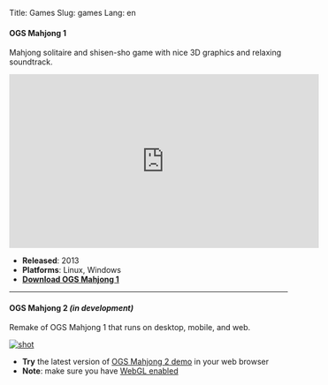 Title: Games
Slug: games
Lang: en

#### OGS Mahjong 1

Mahjong solitaire and shisen-sho game with nice 3D graphics and relaxing soundtrack.

<iframe width="560" height="315" src="https://www.youtube.com/embed/XdOzD_Hc2lQ" frameborder="0" allowfullscreen></iframe>

* **Released**: 2013
* **Platforms**: Linux, Windows
* **[Download OGS Mahjong 1][ogs-mahjong-1]**

<hr>

#### OGS Mahjong 2 *(in development)*

Remake of OGS Mahjong 1 that runs on desktop, mobile, and web.

[![shot][ogs-mahjong-2-screenshot]][ogs-mahjong-2-web-release]

* **Try** the latest version of [OGS Mahjong 2 demo][ogs-mahjong-2-web-release] in your web browser
* **Note**: make sure you have [WebGL enabled][webgl]

[ogs-mahjong-1]: {filename}/pages/games-ogs-mahjong1.md
[ogs-mahjong-2-screenshot]: {attach}/images/ogs-mahjong-2-screenshot.png
[ogs-mahjong-2-web-release]: https://ogstudio.github.io/ogs-mahjong/
[webgl]: https://get.webgl.org

